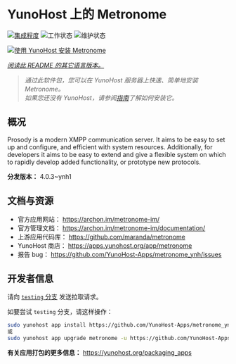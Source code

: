 <!--
注意：此 README 由 <https://github.com/YunoHost/apps/tree/master/tools/readme_generator> 自动生成
请勿手动编辑。
-->

# YunoHost 上的 Metronome

[![集成程度](https://dash.yunohost.org/integration/metronome.svg)](https://dash.yunohost.org/appci/app/metronome) ![工作状态](https://ci-apps.yunohost.org/ci/badges/metronome.status.svg) ![维护状态](https://ci-apps.yunohost.org/ci/badges/metronome.maintain.svg)

[![使用 YunoHost 安装 Metronome](https://install-app.yunohost.org/install-with-yunohost.svg)](https://install-app.yunohost.org/?app=metronome)

*[阅读此 README 的其它语言版本。](./ALL_README.md)*

> *通过此软件包，您可以在 YunoHost 服务器上快速、简单地安装 Metronome。*  
> *如果您还没有 YunoHost，请参阅[指南](https://yunohost.org/install)了解如何安装它。*

## 概况

Prosody is a modern XMPP communication server. It aims to be easy to set up and configure, and efficient with system resources. Additionally, for developers it aims to be easy to extend and give a flexible system on which to rapidly develop added functionality, or prototype new protocols.


**分发版本：** 4.0.3~ynh1
## 文档与资源

- 官方应用网站： <https://archon.im/metronome-im/>
- 官方管理文档： <https://archon.im/metronome-im/documentation/>
- 上游应用代码库： <https://github.com/maranda/metronome>
- YunoHost 商店： <https://apps.yunohost.org/app/metronome>
- 报告 bug： <https://github.com/YunoHost-Apps/metronome_ynh/issues>

## 开发者信息

请向 [`testing` 分支](https://github.com/YunoHost-Apps/metronome_ynh/tree/testing) 发送拉取请求。

如要尝试 `testing` 分支，请这样操作：

```bash
sudo yunohost app install https://github.com/YunoHost-Apps/metronome_ynh/tree/testing --debug
或
sudo yunohost app upgrade metronome -u https://github.com/YunoHost-Apps/metronome_ynh/tree/testing --debug
```

**有关应用打包的更多信息：** <https://yunohost.org/packaging_apps>
